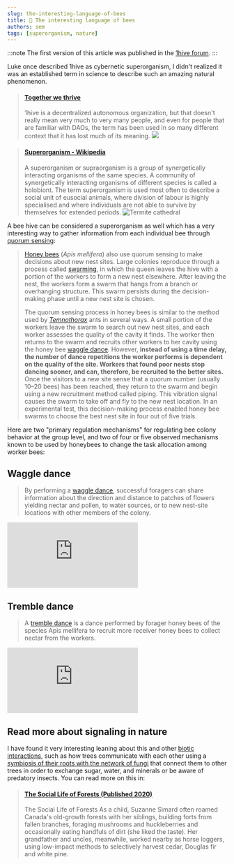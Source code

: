 ```yaml
---
slug: the-interesting-language-of-bees
title: 🐝 The interesting language of bees
authors: sem
tags: [superorganism, nature]
---
```


:::note
The first version of this article was published in the [1hive forum](https://forum.1hive.org/t/the-interesting-language-of-bees/5035).
:::

Luke once described 1hive as cybernetic superorganism, I didn't realized it was an established term in science to describe such an amazing natural phenomenon.

> #### [Together we thrive](https://forum.1hive.org/t/together-we-thrive/1278)
> 1hive is a decentralized autonomous organization, but that doesn't really mean very much to very many people, and even for people that are familiar with DAOs, the term has been used in so many different context that it has lost much of its meaning.
> ![](https://forum.1hive.org/uploads/default/original/1X/ae337cf09a261f2d532b50c28e5c373585b09a1e.png)

> #### [Superorganism - Wikipedia](https://en.wikipedia.org/wiki/Superorganism)
> A superorganism or supraorganism is a group of synergetically interacting organisms of the same species. A community of synergetically interacting organisms of different species is called a holobiont. The term superorganism is used most often to describe a social unit of eusocial animals, where division of labour is highly specialised and where individuals are not able to survive by themselves for extended periods.
> ![Termite cathedral](https://upload.wikimedia.org/wikipedia/commons/7/73/Termite_Cathedral_DSC03570.jpg)

A bee hive can be considered a superorganism as well which has a very interesting way to gather information from each individual bee through [quorum sensing](https://en.wikipedia.org/wiki/Quorum_sensing#Honey_bees):

> [Honey bees](https://en.wikipedia.org/wiki/Honey_bee) (*Apis mellifera*) also use quorum sensing to make decisions about new nest sites. Large colonies reproduce through a process called [swarming](https://en.wikipedia.org/wiki/Swarming_(honeybee)), in which the queen leaves the hive with a portion of the workers to form a new nest elsewhere. After leaving the nest, the workers form a swarm that hangs from a branch or overhanging structure. This swarm persists during the decision-making phase until a new nest site is chosen.
>
> The quorum sensing process in honey bees is similar to the method used by *[Temnothorax](https://en.wikipedia.org/wiki/Temnothorax)* ants in several ways. A small portion of the workers leave the swarm to search out new nest sites, and each worker assesses the quality of the cavity it finds. The worker then returns to the swarm and recruits other workers to her cavity using the honey bee [waggle dance](https://en.wikipedia.org/wiki/Waggle_dance). However, **instead of using a time delay, the number of dance repetitions the worker performs is dependent on the quality of the site. Workers that found poor nests stop dancing sooner, and can, therefore, be recruited to the better sites.** Once the visitors to a new site sense that a quorum number (usually 10–20 bees) has been reached, they return to the swarm and begin using a new recruitment method called piping. This vibration signal causes the swarm to take off and fly to the new nest location. In an experimental test, this decision-making process enabled honey bee swarms to choose the best nest site in four out of five trials.

Here are two "primary regulation mechanisms" for regulating bee colony behavior at the group level, and two of four or five observed mechanisms known to be used by honeybees to change the task allocation among worker bees:

## Waggle dance
> By performing a [waggle dance](https://en.wikipedia.org/wiki/Waggle_dance), successful foragers can share information about the direction and distance to patches of flowers yielding nectar and pollen, to water sources, or to new nest-site locations with other members of the colony.

<iframe style={{"aspect-ratio": "16 / 9", "width": "100%"}} src="https://www.youtube-nocookie.com/embed/-7ijI-g4jHg" title="YouTube video player" frameborder="0" allow="accelerometer; autoplay; clipboard-write; encrypted-media; gyroscope; picture-in-picture; web-share" allowfullscreen></iframe>

## Tremble dance

> A [tremble dance](https://en.wikipedia.org/wiki/Tremble_dance) is a dance performed by forager honey bees of the species Apis mellifera to recruit more receiver honey bees to collect nectar from the workers.

<iframe style={{"aspect-ratio": "16 / 9", "width": "100%"}}  src="https://www.youtube-nocookie.com/embed/DLTZluMUmdw" title="YouTube video player" frameborder="0" allow="accelerometer; autoplay; clipboard-write; encrypted-media; gyroscope; picture-in-picture; web-share" allowfullscreen></iframe>

## Read more about signaling in nature

I have found it very interesting leaning about this and other [biotic interactions](https://en.wikipedia.org/wiki/Biotic_interaction), such as how trees communicate with each other using a [symbiosis of their roots with the network of fungi](https://en.wikipedia.org/wiki/Mycorrhiza) that connect them to other trees in order to exchange sugar, water, and minerals or be aware of predatory insects. You can read more on this in:

> #### [The Social Life of Forests (Published 2020)](https://www.nytimes.com/interactive/2020/12/02/magazine/tree-communication-mycorrhiza.html)
> The Social Life of Forests As a child, Suzanne Simard often roamed Canada's old-growth forests with her siblings, building forts from fallen branches, foraging mushrooms and huckleberries and occasionally eating handfuls of dirt (she liked the taste). Her grandfather and uncles, meanwhile, worked nearby as horse loggers, using low-impact methods to selectively harvest cedar, Douglas fir and white pine.
> [](https://static01.nyt.com/newsgraphics/2020/12/06/trees/assets/images/tree-cover-180.jpg)
